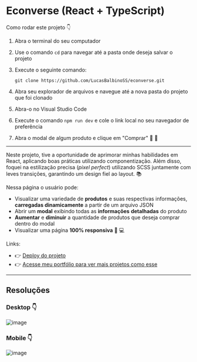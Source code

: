 # Econverse (React + TypeScript)

Como rodar este projeto 👇
1. Abra o terminal do seu computador
2. Use o comando `cd` para navegar até a pasta onde deseja salvar o projeto
3. Execute o seguinte comando:
   
   ```
   git clone https://github.com/LucasBalbinoSS/econverse.git
   ```
4. Abra seu explorador de arquivos e navegue até a nova pasta do projeto que foi clonado
5. Abra-o no Visual Studio Code
6. Execute o comando `npm run dev` e cole o link local no seu navegador de preferência
7. Abra o modal de algum produto e clique em "Comprar" 👀 🥳 

---

Neste projeto, tive a oportunidade de aprimorar minhas habilidades em React, aplicando boas práticas utilizando componentização. Além disso, foquei na estilização precisa (_pixel perfect_) utilizando SCSS juntamente com leves transições, garantindo um design fiel ao layout. 📚
  
Nessa página o usuário pode:
- Visualizar uma variedade de **produtos** e suas respectivas informações, **carregadas dinamicamente** a partir de um arquivo JSON
- Abrir um **modal** exibindo todas as **informações** **detalhadas** do produto
- **Aumentar** e **diminuir** a quantidade de produtos que deseja comprar dentro do modal
- Visualizar uma página **100% responsiva** 📱 💻

Links:
- 👉 [Deploy do projeto](https://lucasbalbinoss.github.io/econverse/)
- 👉 [Acesse meu portfólio para ver mais projetos como esse](https://lucasbalbinoss.com/)

---

## Resoluções
### Desktop 👇
![image](https://github.com/user-attachments/assets/84a473d2-e593-412a-acab-0e450ad112a3)

### Mobile 👇
![image](https://github.com/user-attachments/assets/4f003380-67ee-4147-9199-a374ee05d73f)
